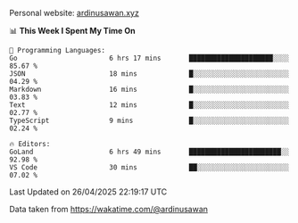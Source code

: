 Personal website: [ardinusawan.xyz](https://ardinusawan.xyz)

<!--START_SECTION:waka-->
📊 **This Week I Spent My Time On** 

```text
💬 Programming Languages: 
Go                       6 hrs 17 mins       █████████████████████░░░░   85.67 % 
JSON                     18 mins             █░░░░░░░░░░░░░░░░░░░░░░░░   04.29 % 
Markdown                 16 mins             █░░░░░░░░░░░░░░░░░░░░░░░░   03.83 % 
Text                     12 mins             █░░░░░░░░░░░░░░░░░░░░░░░░   02.77 % 
TypeScript               9 mins              █░░░░░░░░░░░░░░░░░░░░░░░░   02.24 % 

🔥 Editors: 
GoLand                   6 hrs 49 mins       ███████████████████████░░   92.98 % 
VS Code                  30 mins             ██░░░░░░░░░░░░░░░░░░░░░░░   07.02 % 
```


 Last Updated on 26/04/2025 22:19:17 UTC
<!--END_SECTION:waka-->
Data taken from https://wakatime.com/@ardinusawan
